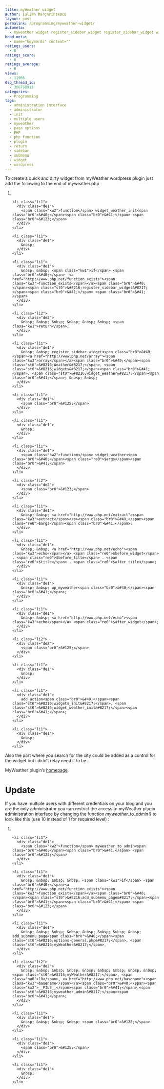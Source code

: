 ```yaml
---
title: myWeather widget
author: Iulian Margarintescu
layout: post
permalink: /programming/myweather-widget/
autometa:
  - myweather widget register_sidebar_widget register_sidebar_widget widget_weather_init widget_weather widget_weather widget_weather_init
head_meta:
  - name="keywords" content=""
ratings_users:
  - 0
ratings_score:
  - 0
ratings_average:
  - 0
views:
  - 11966
dsq_thread_id:
  - 306768913
categories:
  - Programming
tags:
  - administration interface
  - administrator
  - init
  - multiple users
  - myweather
  - page options
  - PHP
  - php function
  - plugin
  - return
  - sidebar
  - submenu
  - widget
  - wordpress
---
```

To create a quick and dirty widget from myWeather wordpress plugin just add the following to the end of myweather.php

<!--more-->

<div class="dean_ch" style="white-space: wrap;">
  <ol>
    <li class="li1">
      <div class="de1">
        &nbsp;
      </div>
    </li>
    
    <li class="li1">
      <div class="de1">
        <span class="kw2">function</span> widget_weather_init<span class="br0">&#40;</span><span class="br0">&#41;</span> <span class="br0">&#123;</span>
      </div>
    </li>
    
    <li class="li1">
      <div class="de1">
        &nbsp;
      </div>
    </li>
    
    <li class="li1">
      <div class="de1">
        &nbsp; &nbsp; <span class="kw1">if</span> <span class="br0">&#40;</span> !<a href="http://www.php.net/function_exists"><span class="kw3">function_exists</span></a><span class="br0">&#40;</span><span class="st0">&#8216;register_sidebar_widget&#8217;</span><span class="br0">&#41;</span> <span class="br0">&#41;</span>
      </div>
    </li>
    
    <li class="li2">
      <div class="de2">
        &nbsp; &nbsp; &nbsp; &nbsp; &nbsp; &nbsp; <span class="kw1">return</span>;
      </div>
    </li>
    
    <li class="li1">
      <div class="de1">
        &nbsp; &nbsp; register_sidebar_widget<span class="br0">&#40;</span><a href="http://www.php.net/array"><span class="kw3">array</span></a><span class="br0">&#40;</span><span class="st0">&#8216;Weather&#8217;</span>, <span class="st0">&#8216;widgets&#8217;</span><span class="br0">&#41;</span>, <span class="st0">&#8216;widget_weather&#8217;</span><span class="br0">&#41;</span>; &nbsp; &nbsp;
      </div>
    </li>
    
    <li class="li1">
      <div class="de1">
        <span class="br0">&#125;</span>
      </div>
    </li>
    
    <li class="li1">
      <div class="de1">
        &nbsp;
      </div>
    </li>
    
    <li class="li1">
      <div class="de1">
        <span class="kw2">function</span> widget_weather<span class="br0">&#40;</span><span class="re0">$args</span><span class="br0">&#41;</span>
      </div>
    </li>
    
    <li class="li2">
      <div class="de2">
        <span class="br0">&#123;</span>
      </div>
    </li>
    
    <li class="li1">
      <div class="de1">
        &nbsp; &nbsp; <a href="http://www.php.net/extract"><span class="kw3">extract</span></a><span class="br0">&#40;</span><span class="re0">$args</span><span class="br0">&#41;</span>;
      </div>
    </li>
    
    <li class="li1">
      <div class="de1">
        &nbsp; &nbsp; <a href="http://www.php.net/echo"><span class="kw3">echo</span></a> <span class="re0">$before_widget</span> . <span class="re0">$before_title</span> . <span class="re0">$title</span> . <span class="re0">$after_title</span>;
      </div>
    </li>
    
    <li class="li1">
      <div class="de1">
        &nbsp; &nbsp; wp_myweather<span class="br0">&#40;</span><span class="br0">&#41;</span>;
      </div>
    </li>
    
    <li class="li1">
      <div class="de1">
        &nbsp; &nbsp; <a href="http://www.php.net/echo"><span class="kw3">echo</span></a> <span class="re0">$after_widget</span>;
      </div>
    </li>
    
    <li class="li2">
      <div class="de2">
        <span class="br0">&#125;</span>
      </div>
    </li>
    
    <li class="li1">
      <div class="de1">
        &nbsp;
      </div>
    </li>
    
    <li class="li1">
      <div class="de1">
        add_action<span class="br0">&#40;</span><span class="st0">&#8216;widgets_init&#8217;</span>, <span class="st0">&#8216;widget_weather_init&#8217;</span><span class="br0">&#41;</span>;
      </div>
    </li>
    
    <li class="li1">
      <div class="de1">
        &nbsp;
      </div>
    </li>
  </ol>
</div>

Also the part where you search for the city could be added as a control for the widget but i didn&#8217;t relay need it to be .

MyWeather plugin&#8217;s [homepage][1].

# <a id="update">Update</a>

If you have multiple users with different credentials on your blog and you are the only administrator you can restrict the access to myWeather plugin administration interface by changing the function *myweather\_to\_admin()* to look like this (use 10 instead of 1 for required level) :

<div class="dean_ch" style="white-space: wrap;">
  <ol>
    <li class="li1">
      <div class="de1">
        &nbsp;
      </div>
    </li>
    
    <li class="li1">
      <div class="de1">
        <span class="kw2">function</span> myweather_to_admin<span class="br0">&#40;</span><span class="br0">&#41;</span> <span class="br0">&#123;</span>
      </div>
    </li>
    
    <li class="li1">
      <div class="de1">
        &nbsp; &nbsp; &nbsp; &nbsp; <span class="kw1">if</span> <span class="br0">&#40;</span><a href="http://www.php.net/function_exists"><span class="kw3">function_exists</span></a><span class="br0">&#40;</span><span class="st0">&#8216;add_submenu_page&#8217;</span><span class="br0">&#41;</span><span class="br0">&#41;</span> <span class="br0">&#123;</span>
      </div>
    </li>
    
    <li class="li1">
      <div class="de1">
        &nbsp; &nbsp; &nbsp; &nbsp; &nbsp; &nbsp; &nbsp; &nbsp; add_submenu_page<span class="br0">&#40;</span><span class="st0">&#8216;options-general.php&#8217;</span>, <span class="st0">&#8216;myWeather&#8217;</span>,
      </div>
    </li>
    
    <li class="li2">
      <div class="de2">
        &nbsp; &nbsp; &nbsp; &nbsp; &nbsp; &nbsp; &nbsp; &nbsp; &nbsp;<span class="st0">&#8216;myWeather&#8217;</span>, <span class="nu0">10</span>, <a href="http://www.php.net/basename"><span class="kw3">basename</span></a><span class="br0">&#40;</span><span class="kw2">__FILE__</span><span class="br0">&#41;</span>,<span class="st0">&#8216;myweather_admin&#8217;</span><span class="br0">&#41;</span>;
      </div>
    </li>
    
    <li class="li1">
      <div class="de1">
        &nbsp; &nbsp; &nbsp; &nbsp; <span class="br0">&#125;</span>
      </div>
    </li>
    
    <li class="li1">
      <div class="de1">
        <span class="br0">&#125;</span>
      </div>
    </li>
    
    <li class="li1">
      <div class="de1">
        &nbsp;
      </div>
    </li>
  </ol>
</div>

 [1]: http://www.thedeveloperinside.com/blog/myweather-20-released/ "MyWeather"